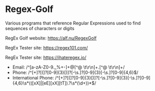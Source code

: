 # Regex-Golf
Various programs that reference Regular Expressions used to find sequences of characters or digits

RegEx Golf website: https://alf.nu/RegexGolf

RegEx Tester site: https://regex101.com/

RegEx Tester site: https://ihateregex.io/
* Email: /^[a-zA-Z0-9._%+-]+@[^@ \t\r\n]+\.[^@ \t\r\n]+/
* Phone: /^[\+]?[(]?[0-9]{3}[)]?[-\s\.]?[0-9]{3}[-\s\.]?[0-9]{4,6}$/
* International Phone: /^[\+]?[(]?[0-9]{3}[)]?[-\s\.]?[0-9]{3}[-\s\.]?[0-9]{4,6}\s*(([xX]|[eE][xX][tT])\.?\s*(\d+))*$/

